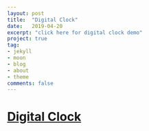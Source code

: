 ```yaml
---
layout: post
title:  "Digital Clock"
date:   2019-04-20
excerpt: "click here for digital clock demo"
project: true
tag:
- jekyll 
- moon
- blog
- about
- theme
comments: false
---
```


# [Digital Clock](https://seoulboy.github.io/digital-clock)